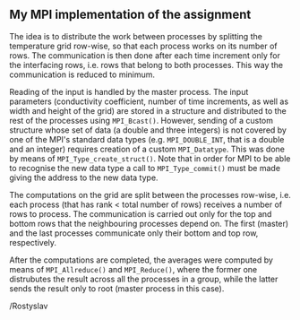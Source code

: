 [//]: # (To preview markdown file in Emacs type C-c C-c p)

## My MPI implementation of the assignment

The idea is to distribute the work between processes by splitting the temperature grid row-wise, so that each process works on its number of rows. The communication is then done after each time increment only for the interfacing rows, i.e. rows that belong to both processes. This way the communication is reduced to minimum.

Reading of the input is handled by the master process. The input parameters (conductivity coefficient, number of time increments, as well as width and height of the grid) are stored in a structure and distributed to the rest of the processes using `MPI_Bcast()`. However, sending of a custom structure whose set of data (a double and three integers) is not covered by one of the MPI's standard data types (e.g. `MPI_DOUBLE_INT`, that is a double and an integer) requires creation of a custom `MPI_Datatype`. This was done by means of `MPI_Type_create_struct()`. Note that in order for MPI to be able to recognise the new data type a call to `MPI_Type_commit()` must be made giving the address to the new data type.

The computations on the grid are split between the processes row-wise, i.e. each process (that has rank < total number of rows) receives a number of rows to process. The communication is carried out only for the top and bottom rows that the neighbouring processes depend on. The first (master) and the last processes communicate only their bottom and
top row, respectively.

After the computations are completed, the averages were computed by means of `MPI_Allreduce()` and `MPI_Reduce()`, where the former one distrubutes the result across all the
processes in a group, while the latter sends the result only to root (master process in this case).

/Rostyslav
